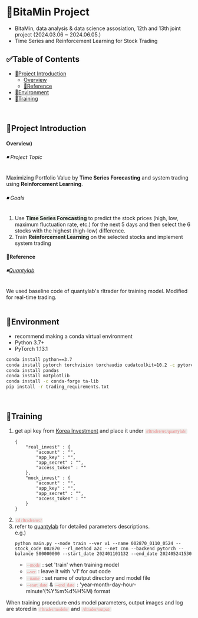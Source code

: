 # 🍊BitaMin Project

- BitaMin, data analysis &amp; data science assosiation, 12th and 13th joint project (2024.03.06 ~ 2024.06.05.)
- Time Series and Reinforcement Learning for Stock Trading

## ✅Table of Contents
- [💼Project Introduction](#Project_Introduction)
    - [Overview](#Overview)
    - [🔖Reference](#Reference)
- [🤗Environment](#Environment)
- [🦾Training](#Training)
<br>


<a name='Project_Introduction'></a>
## 💼Project Introduction
<a name='Overview'></a>
#### Overview)

<h6>◾ Project Topic</h6>
Maximizing Portfolio Value by <b>Time Series Forecasting</b> and system trading using <b>Reinforcement Learning</b>.

<h6>◾ Goals</h6>
<ul style='list-style-type:decimal;'>
    <li>Use <b style='background-color: #EDF3EC;'>Time Series Forecasting</b> to predict the stock prices (high, low, maximum fluctuation rate, etc.) for the next 5 days and then select the 6 stocks with the highest (high-low) difference.</li>
    <li>Train <b style='background-color: #EDF3EC;'>Reinforcement Learning</b> on the selected stocks and implement system trading</li>
</ul>

<a name='Reference'></a>
<h4>🔖Reference</h4>
<h6>◾<a href="https://github.com/quantylab">Quantylab</a></h6>
We used baseline code of quantylab's rltrader for training model. Modified for real-time trading. 
<br/>
<br/>

<a name='Environment'></a>
## 🤗Environment

- recommend making a conda virtual environment
- Python 3.7+
- PyTorch 1.13.1

```bash
conda install python==3.7
conda install pytorch torchvision torchaudio cudatoolkit=10.2 -c pytorch
conda install pandas
conda install matplotlib
conda install -c conda-forge ta-lib
pip install -r trading_requirements.txt
```

<br/>

<a name='Training'></a>
## 🦾Training

<ul style='list-style-type:decimal;'>
    <li>get api key from <a href="https://apiportal.koreainvestment.com/">Korea Investment</a> and place it under <code style="background-color: #EDEDEB;color: #EB7979;border-radius: 3px;padding: 0 3px;font-family: consolas;">/rltrader/src/quantylab/</code></li>
    <pre>
<code class='json'>{
    "real_invest" : {
        "account" : "",
        "app_key" : "",
        "app_secret" : "",
        "access_token" : ""
    },
    "mock_invest" : {
        "account" : "",
        "app_key" : "",
        "app_secret" : "",
        "access_token" : ""
    }
}</code></pre>
    <li><code style="background-color: #EDEDEB;color: #EB7979;border-radius: 3px;padding: 0 3px;font-family: consolas;">cd rltrader/src/</code></li>
    <li>refer to <a href="https://github.com/quantylab/rltrader?tab=readme-ov-file#%EC%8B%A4%ED%96%89">quantylab</a> for detailed parameters descriptions.<br>e.g.)</li>
    <pre>
<code class='bash'>python main.py --mode train --ver v1 --name 002870_0110_0524 --stock_code 002870 --rl_method a2c --net cnn --backend pytorch --balance 500000000 --start_date 202401101132 --end_date 202405241530</code></pre>
    <li style="margin-left:30px;list-style-type:circle;"><code style="background-color: #EDEDEB;color: #EB7979;border-radius: 3px;padding: 0 3px;font-family: consolas;">--mode</code> : set 'train' when training model</li>
    <li style="margin-left:30px;list-style-type:circle;"><code style="background-color: #EDEDEB;color: #EB7979;border-radius: 3px;padding: 0 3px;font-family: consolas;">--ver</code> : leave it with 'v1' for out code</li>
    <li style="margin-left:30px;list-style-type:circle;"><code style="background-color: #EDEDEB;color: #EB7979;border-radius: 3px;padding: 0 3px;font-family: consolas;">--name</code> : set name of output directory and model file</li>
    <li style="margin-left:30px;list-style-type:circle;"><code style="background-color: #EDEDEB;color: #EB7979;border-radius: 3px;padding: 0 3px;font-family: consolas;">--start_date</code> & <code style="background-color: #EDEDEB;color: #EB7979;border-radius: 3px;padding: 0 3px;font-family: consolas;">--end_date</code> : 'year-month-day-hour-minute'(%Y%m%d%H%M) format</li>
</ul>
<p>When training procedure ends model parameters, output images and log are stored in <code style="background-color: #EDEDEB;color: #EB7979;border-radius: 3px;padding: 0 3px;font-family: consolas;">/rltrader/models/</code> and <code style="background-color: #EDEDEB;color: #EB7979;border-radius: 3px;padding: 0 3px;font-family: consolas;">/rltrader/output/</code> 
</p>


